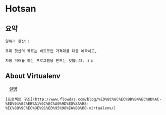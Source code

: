 # Hotsan

## 요약

    일해라 핫산!!

    우리 핫산의 목표는 비트코인 가격대를 대충 예측하고,

    자동 거래를 하는 프로그램을 만드는 것입니다. ㅎㅎ

## About Virtualenv
  
    [설명](http://docs.python-guide.org/en/latest/dev/virtualenvs/)

    [프로젝트 구조](http://www.flowdas.com/blog/%ED%8C%8C%EC%9D%B4%EC%8D%AC-%ED%94%84%EB%A1%9C%EC%A0%9D%ED%8A%B8-%EC%8B%9C%EC%9E%91%ED%95%98%EA%B8%B0-virtualenv/)
